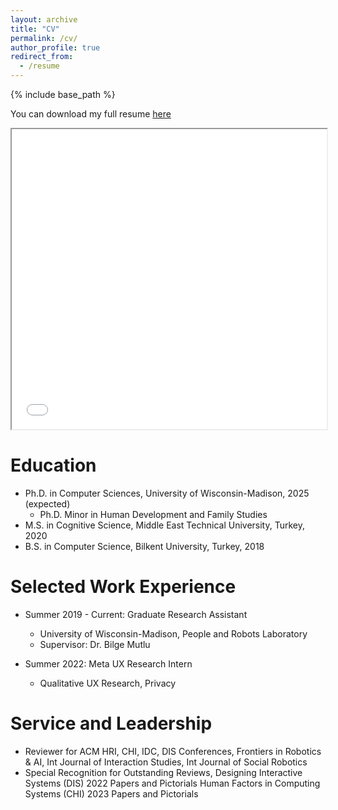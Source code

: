 ```yaml
---
layout: archive
title: "CV"
permalink: /cv/
author_profile: true
redirect_from:
  - /resume
---
```


{% include base_path %}

You can download my full resume [here](/files/Resume_BengisuCagiltay.pdf)
<iframe src="/files/Resume_BengisuCagiltay.pdf" width="100%" height="480" allow="autoplay"></iframe>

Education
======
* Ph.D. in Computer Sciences, University of Wisconsin-Madison, 2025 (expected)
  * Ph.D. Minor in Human Development and Family Studies
* M.S. in Cognitive Science, Middle East Technical University, Turkey, 2020
* B.S. in Computer Science, Bilkent University, Turkey, 2018

Selected Work Experience
======
* Summer 2019 - Current: Graduate Research Assistant
  * University of Wisconsin-Madison, People and Robots Laboratory
  * Supervisor: Dr. Bilge Mutlu

* Summer 2022: Meta UX Research Intern
  * Qualitative UX Research, Privacy


Service and Leadership
======
* Reviewer for ACM HRI, CHI, IDC, DIS Conferences, Frontiers in Robotics & AI, Int Journal of Interaction Studies, Int Journal of Social Robotics
* Special Recognition for Outstanding Reviews,
Designing Interactive Systems (DIS) 2022 Papers and Pictorials
Human Factors in Computing Systems (CHI) 2023 Papers and Pictorials
